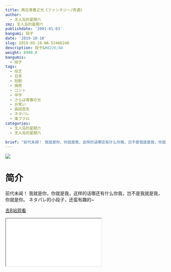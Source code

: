 ```yaml
---
title: 再见青春之光《ファンタジー/奇遇》
author:
  - 无人岛的星期六
zmz: 无人岛的星期六
publishdate: '2001-01-03'
bangumi: 段子
date: '2019-10-10'
slug: 2019-05-18-NA-52466248
description: 段子&#8226;NA
weight: 8990.0
bangumis:
  - 段子
tags:
  - 综艺
  - 日本
  - 短剧
  - 搞笑
  - コント
  - 中字
  - さらば青春の光
  - お笑い
  - 森田哲矢
  - ネタパレ
  - 東ブクロ
categories:
  - 无人岛的星期六
  - 无人岛的星期六

brief: "前代未闻！ 我就是你，你就是我，这样的话哪还有什么你我，岂不是我就是我，你就是你。 ネタパレ的小段子，还蛮有趣的~"
---
```

![](https://raw.githubusercontent.com/tcgriffith/owaraisite/master/static/tmpimg/05191ec8fda8ced57056be8c36b432630530cdc8.jpg.480.jpg)
# 简介  
前代未闻！
我就是你，你就是我，这样的话哪还有什么你我，岂不是我就是我，你就是你。
ネタパレ的小段子，还蛮有趣的~  

[去B站观看](https://www.bilibili.com/video/av52466248/)
<div class ="resp-container"><iframe class="testiframe" src="//player.bilibili.com/player.html?aid=52466248"", scrolling="no", allowfullscreen="true" > </iframe></div> 
